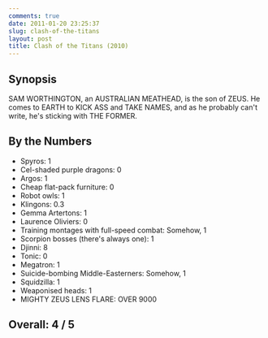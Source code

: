 ```yaml
---
comments: true
date: 2011-01-20 23:25:37
slug: clash-of-the-titans
layout: post
title: Clash of the Titans (2010)
---
```


## Synopsis

SAM WORTHINGTON, an AUSTRALIAN MEATHEAD, is the son of ZEUS.  He comes to EARTH to KICK ASS and TAKE NAMES, and as he probably can't write, he's sticking with THE FORMER.

## By the Numbers

  * Spyros: 1
  * Cel-shaded purple dragons: 0
  * Argos: 1
  * Cheap flat-pack furniture: 0
  * Robot owls: 1
  * Klingons: 0.3
  * Gemma Artertons: 1
  * Laurence Oliviers: 0
  * Training montages with full-speed combat: Somehow, 1
  * Scorpion bosses (there's always one): 1
  * Djinni: 8
  * Tonic: 0
  * Megatron: 1
  * Suicide-bombing Middle-Easterners: Somehow, 1
  * Squidzilla: 1
  * Weaponised heads: 1
  * MIGHTY ZEUS LENS FLARE: OVER 9000

## Overall: 4 / 5
